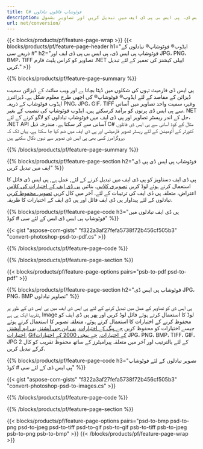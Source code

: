 ```yaml
---
title: C# فوٹوشاپ فائلوں تبادلوں
description: فوٹوشاپ پی ایس ڈی، پی ایس بی پی ڈی ایف میں تبدیل کریں اور تصاویر بشمول BMP، JPG، PNG، TIFF سمیت. NET لائبریری کے ذریعہ سی # کوڈ کی چند لائنوں کے ساتھ.
url: net/conversion/
---
```


{{< blocks/products/pf/feature-page-wrap >}}
{{< blocks/products/pf/feature-page-header h1="ایڈوب® فوٹوشاپ® تبادلوں کے ذریعے سی #" h2="فوٹوشاپ پی ایس ڈی، پی ایس بی پی ڈی ایف اور JPG، PNG، BMP، TIFF تصاویر کو کراس پلیٹ فارم .NET ایپلی کیشنز کی تعمیر کے لئے تبدیل کریں." >}}

{{% blocks/products/pf/feature-page-summary %}}

پی ایس ڈی فارمیٹ تہوں کی شکلوں میں ڈیٹا بچاتا ہے اور ویب سائٹ کے ڈیزائن سمیت ڈیزائن کے مقاصد کے لئے ایڈوب® فوٹوشاپ® کی اچھی طرح معلوم شکل ہے. ڈیزائنرز ایڈوب فوٹوشاپ کے ذریعہ PNG، JPG، GIF، TIFF وغیرہ سمیت واحد تصاویر میں آسانی سے پی ایس ڈی پرتوں کو برآمد کرسکتے ہیں. ایڈوب فوٹوشاپ کی تنصیب کے بغیر. NET حل کے اندر ریسٹر تصاویر اور پی ڈی ایف میں فوٹوشاپ تبادلوں کو لاگو کرنے کے لئے، .NET API آسانی سے کر سکتا ہے. مندرجہ ذیل C# مثال کے کوڈ آسانی سے پی ایس ڈی فائلوں کنورٹر کے آٹومیشن کے لئے ریسٹر تصویر فارمیٹس اور پی ڈی ایف میں ضم کیا جا سکتا ہے. یہاں تک کہ پروگرامرز کسی بھی پی ایس ڈی تصویر سے تہوں نکال سکتے ہیں.


{{% /blocks/products/pf/feature-page-summary %}}

{{% blocks/products/pf/feature-page-section h2="فوٹوشاپ پی ایس ڈی پی ڈی ایف میں تبدیل کریں" %}}

پی ڈی ایف دستاویز کو پی ڈی ایف میں تبدیل کرنے کے لئے, عمل ہے, پی ایس ڈی فائل کا استعمال کرتے ہوئے لوڈ کریں [تصویری کلاس](https://apireference.aspose.com/net/psd/aspose.psd/image). بنائیں [پی ڈی ایف کے اختیارات کی کلاس](https://apireference.aspose.com/net/psd/aspose.psd.imageoptions/pdfoptions) اعتراض، متعلقہ پی ڈی ایف کی ترتیبات کے لئے. آخر میں کال کریں [تصویر. محفوظ کریں](https://apireference.aspose.com/net/psd/aspose.psd.image/save/methods/3) تبادلوں کے لئے پیداوار پی ڈی ایف فائل اور پی ڈی ایف کے اختیارات کا طریقہ.

{{% blocks/products/pf/feature-page-code h3="پی ڈی ایف تبادلوں میں فوٹوشاپ پی ایس ڈی ایس کے لئے سی # کوڈ" %}}

{{< gist "aspose-com-gists" "f322a3af27fefa5738f72b456cf505b3" "convert-photoshop-psd-to-pdf.cs" >}}

{{% /blocks/products/pf/feature-page-code %}}

{{% /blocks/products/pf/feature-page-section %}}

{{< blocks/products/pf/feature-page-options pairs="psb-to-pdf psd-to-pdf" >}}

{{% blocks/products/pf/feature-page-section h2="فوٹوشاپ پی ایس ڈی JPG، PNG، BMP تصاویر تبادلوں" %}}

پی ایس ڈی کو تصاویر کے عمل میں تبدیل کرنے کے لئے پی ایس ڈی ایف میں پی ایس ڈی کے طور پر تقریبا ایک ہی ہے, Image.لوڈ کا استعمال کرتے ہوئے فائل لوڈ کریں اور پھر پی ڈی ایف کو محفوظ کرنے کے اختیارات کا استعمال کرتے ہوئے، متعلقہ تصویر کا استعمال کرتے ہوئے جیسے اختیارات کو محفوظ کریں [جے پیگ کے اختیارات](https://apireference.aspose.com/net/psd/aspose.psd.imageoptions/jpegoptions), [پی این جی آپشنز](https://apireference.aspose.com/net/psd/aspose.psd.imageoptions/pngoptions),  [بی ایم آپشنز](https://apireference.aspose.com/net/psd/aspose.psd.imageoptions/bmpoptions), [اختیارات](https://apireference.aspose.com/net/psd/aspose.psd.imageoptions/tiffoptions),  [Gifکے اختیارات](https://apireference.aspose.com/net/psd/aspose.psd.imageoptions/gifoptions), [جے پیجی 2000 کے اختیارات](https://apireference.aspose.com/net/psd/aspose.psd.imageoptions/jpeg2000options) JPG، PNG، BMP، TIFF، GIF، JPG 2 کے لئے بالترتیب اور آخر میں متعلقہ پیرامیٹرز کے ساتھ محفوظ تقریب کو کال کرکے تبدیل کریں.


{{% blocks/products/pf/feature-page-code h3="تصویر تبادلوں کے لئے فوٹوشاپ پی ایس ڈی کے لئے سی # کوڈ" %}}

{{< gist "aspose-com-gists" "f322a3af27fefa5738f72b456cf505b3" "convert-photoshop-psd-to-images.cs" >}}

{{% /blocks/products/pf/feature-page-code %}}

{{% /blocks/products/pf/feature-page-section %}}

{{< blocks/products/pf/feature-page-options pairs="psd-to-bmp psd-to-png psd-to-jpeg psd-to-tiff psd-to-gif psb-to-gif psb-to-tiff psb-to-jpeg psb-to-png psb-to-bmp" >}}
{{< /blocks/products/pf/feature-page-wrap >}}

